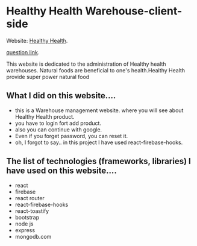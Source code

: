 # Healthy Health Warehouse-client-side

Website: [Healthy Health](https://healthy-health-ade6b.web.app).

[question link](https://stackoverflow.com/questions/72161819/when-should-you-use-nodejs-and-when-should-you-use-mongodb).

This website is dedicated to the administration of Healthy health warehouses. Natural foods are beneficial to one's health.Healthy Health provide super power natural food

## What I did on this website....

- this is a Warehouse management website. where you will see about Healthy Health product.
- you have to login fort add product.
- also you can continue with google.
- Even if you forget password, you can reset it.
- oh, I forgot to say.. in this project I have used react-firebase-hooks.

## The list of technologies (frameworks, libraries) I have used on this website....

- react
- firebase
- react router
- react-firebase-hooks
- react-toastify
- bootstrap
- node js
- express
- mongodb.com
